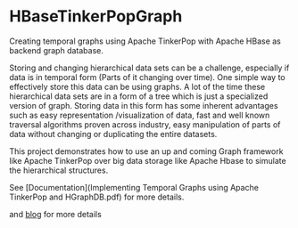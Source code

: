 # HBaseTinkerPopGraph
Creating temporal graphs using Apache TinkerPop with Apache HBase as backend graph database.

Storing and changing hierarchical data sets can be a challenge, especially if data is in temporal form (Parts of it changing over time). One simple way to effectively store this data can be using graphs. A lot of the time these hierarchical data sets are in a form of a tree which is just a specialized version of graph. Storing data in this form has some inherent advantages such as easy representation /visualization of data, fast and well known traversal algorithms proven across industry, easy manipulation of parts of data without changing or duplicating the entire datasets. 

This project demonstrates how to use an up and coming Graph framework like Apache TinkerPop over big data storage like Apache Hbase to simulate the hierarchical structures. 

See [Documentation](Implementing Temporal Graphs using Apache TinkerPop and HGraphDB.pdf) for more details.


and [blog](http://blog.cloudera.com/blog/2017/08/implementing-temporal-graphs-with-apache-tinkerpop-and-hgraphdb/) for more details
